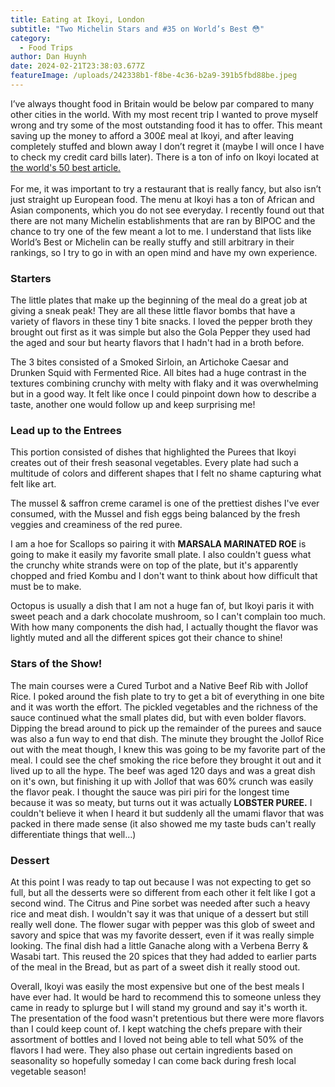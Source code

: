 ```yaml
---
title: Eating at Ikoyi, London
subtitle: "Two Michelin Stars and #35 on World’s Best 😳"
category:
  - Food Trips
author: Dan Huynh
date: 2024-02-21T23:38:03.677Z
featureImage: /uploads/242338b1-f8be-4c36-b2a9-391b5fbd88be.jpeg
---
```

I’ve always thought food in Britain would be below par compared to many other cities in the world. With my most recent trip I wanted to prove myself wrong and try some of the most outstanding food it has to offer. This meant saving up the money to afford a 300£ meal at Ikoyi, and after leaving completely stuffed and blown away I don’t regret it (maybe I will once I have to check my credit card bills later). There is a ton of info on Ikoyi located at [the world's 50 best article.](https://www.theworlds50best.com/the-list/31-40/ikoyi.html)\
\
For me, it was important to try a restaurant that is really fancy, but also isn’t just straight up European food. The menu at Ikoyi has a ton of African and Asian components, which you do not see everyday. I recently found out that there are not many Michelin establishments that are ran by BIPOC and the chance to try one of the few meant a lot to me. I understand that lists like World’s Best or Michelin can be really stuffy and still arbitrary in their rankings, so I try to go in with an open mind and have my own experience.

### Starters

The little plates that make up the beginning of the meal do a great job at giving a sneak peak! They are all these little flavor bombs that have a variety of flavors in these tiny 1 bite snacks. I loved the pepper broth they brought out first as it was simple but also the Gola Pepper they used had the aged and sour but hearty flavors that I hadn't had in a broth before.

The 3 bites consisted of a Smoked Sirloin, an Artichoke Caesar and Drunken Squid with Fermented Rice. All bites had a huge contrast in the textures combining crunchy with melty with flaky and it was overwhelming but in a good way. It felt like once I could pinpoint down how to describe a taste, another one would follow up and keep surprising me!

### Lead up to the Entrees

This portion consisted of dishes that highlighted the Purees that Ikoyi creates out of their fresh seasonal vegetables. Every plate had such a multitude of colors and different shapes that I felt no shame capturing what felt like art.

The mussel & saffron creme caramel is one of the prettiest dishes I've ever consumed, with the Mussel and fish eggs being balanced by the fresh veggies and creaminess of the red puree. 

I am a hoe for Scallops so pairing it with **MARSALA MARINATED ROE** is going to make it easily my favorite small plate. I also couldn't guess what the crunchy white strands were on top of the plate, but it's apparently chopped and fried Kombu and I don't want to think about how difficult that must be to make. 

Octopus is usually a dish that I am not a huge fan of, but Ikoyi paris it with sweet peach and a dark chocolate mushroom, so I can't complain too much. With how many components the dish had, I actually thought the flavor was lightly muted and all the different spices got their chance to shine!

### Stars of the Show!

The main courses were a Cured Turbot and a Native Beef Rib with Jollof Rice. I poked around the fish plate to try to get a bit of everything in one bite and it was worth the effort. The pickled vegetables and the richness of the sauce continued what the small plates did, but with even bolder flavors. Dipping the bread around to pick up the remainder of the purees and sauce was also a fun way to end that dish. The minute they brought the Jollof Rice out with the meat though, I knew this was going to be my favorite part of the meal. I could see the chef smoking the rice before they brought it out and it lived up to all the hype. The beef was aged 120 days and was a great dish on it's own, but finishing it up with Jollof that was 60% crunch was easily the flavor peak. I thought the sauce was piri piri for the longest time because it was so meaty, but turns out it was actually **LOBSTER PUREE.** I couldn't believe it when I heard it but suddenly all the umami flavor that was packed in there made sense (it also showed me my taste buds can't really differentiate things that well...) 

### Dessert

At this point I was ready to tap out because I was not expecting to get so full, but all the desserts were so different from each other it felt like I got a second wind. The Citrus and Pine sorbet was needed after such a heavy rice and meat dish. I wouldn't say it was that unique of a dessert but still really well done. The flower sugar with pepper was this glob of sweet and savory and spice that was my favorite dessert, even if it was really simple looking. The final dish had a little Ganache along with a Verbena Berry & Wasabi tart. This reused the 20 spices that they had added to earlier parts of the meal in the Bread, but as part of a sweet dish it really stood out.

Overall, Ikoyi was easily the most expensive but one of the best meals I have ever had. It would be hard to recommend this to someone unless they came in ready to splurge but I will stand my ground and say it's worth it. The presentation of the food wasn't pretentious but there were more flavors than I could keep count of. I kept watching the chefs prepare with their assortment of bottles and I loved not being able to tell what 50% of the flavors I had were. They also phase out certain ingredients based on seasonality so hopefully someday I can come back during fresh local vegetable season! 